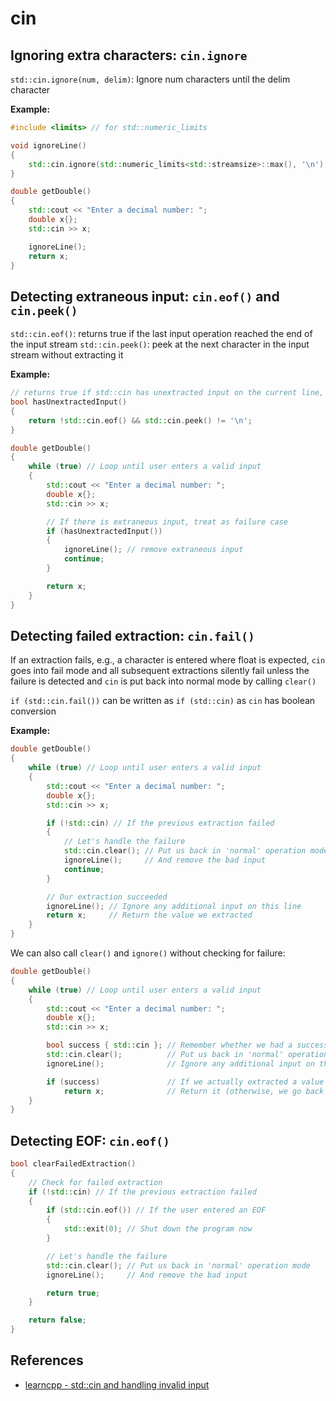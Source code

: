 # cin
## Ignoring extra characters: `cin.ignore`
`std::cin.ignore(num, delim)`: Ignore num characters until the delim character

**Example:**
```cpp
#include <limits> // for std::numeric_limits

void ignoreLine()
{
    std::cin.ignore(std::numeric_limits<std::streamsize>::max(), '\n');
}

double getDouble()
{
    std::cout << "Enter a decimal number: ";
    double x{};
    std::cin >> x;

    ignoreLine();
    return x;
}
```

## Detecting extraneous input: `cin.eof()` and `cin.peek()`
`std::cin.eof()`: returns true if the last input operation reached the end of the input stream
`std::cin.peek()`: peek at the next character in the input stream without extracting it

**Example:**
```cpp
// returns true if std::cin has unextracted input on the current line, false otherwise
bool hasUnextractedInput()
{
    return !std::cin.eof() && std::cin.peek() != '\n';
}

double getDouble()
{
    while (true) // Loop until user enters a valid input
    {
        std::cout << "Enter a decimal number: ";
        double x{};
        std::cin >> x;

        // If there is extraneous input, treat as failure case
        if (hasUnextractedInput())
        {
            ignoreLine(); // remove extraneous input
            continue;
        }

        return x;
    }
}
```

## Detecting failed extraction: `cin.fail()`
If an extraction fails, e.g., a character is entered where float is expected, `cin` goes into fail mode and all subsequent extractions silently fail unless the failure is detected and `cin` is put back into normal mode by calling `clear()`

`if (std::cin.fail())` can be written as `if (std::cin)` as `cin` has boolean conversion

**Example:**
```cpp
double getDouble()
{
    while (true) // Loop until user enters a valid input
    {
        std::cout << "Enter a decimal number: ";
        double x{};
        std::cin >> x;

        if (!std::cin) // If the previous extraction failed
        {
            // Let's handle the failure
            std::cin.clear(); // Put us back in 'normal' operation mode
            ignoreLine();     // And remove the bad input
            continue;
        }

        // Our extraction succeeded
        ignoreLine(); // Ignore any additional input on this line
        return x;     // Return the value we extracted
    }
}
```

We can also call `clear()` and `ignore()` without checking for failure:
```cpp
double getDouble()
{
    while (true) // Loop until user enters a valid input
    {
        std::cout << "Enter a decimal number: ";
        double x{};
        std::cin >> x;

        bool success { std::cin }; // Remember whether we had a successful extraction
        std::cin.clear();          // Put us back in 'normal' operation mode (in case we failed)
        ignoreLine();              // Ignore any additional input on this line (regardless)

        if (success)               // If we actually extracted a value
            return x;              // Return it (otherwise, we go back to top of loop)
    }
}
```

## Detecting EOF: `cin.eof()`
```cpp
bool clearFailedExtraction()
{
    // Check for failed extraction
    if (!std::cin) // If the previous extraction failed
    {
        if (std::cin.eof()) // If the user entered an EOF
        {
            std::exit(0); // Shut down the program now
        }

        // Let's handle the failure
        std::cin.clear(); // Put us back in 'normal' operation mode
        ignoreLine();     // And remove the bad input

        return true;
    }

    return false;
}
```

## References
* [learncpp - std::cin and handling invalid input](https://www.learncpp.com/cpp-tutorial/stdcin-and-handling-invalid-input/)
